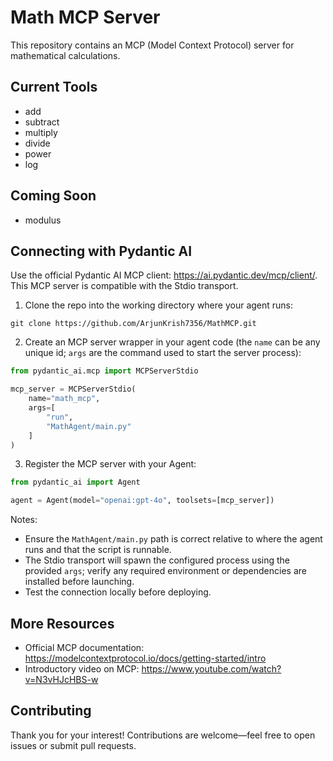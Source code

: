 # Math MCP Server

This repository contains an MCP (Model Context Protocol) server for mathematical calculations.

## Current Tools
- add
- subtract
- multiply
- divide
- power
- log

## Coming Soon
- modulus

## Connecting with Pydantic AI

Use the official Pydantic AI MCP client: https://ai.pydantic.dev/mcp/client/. This MCP server is compatible with the Stdio transport.

1. Clone the repo into the working directory where your agent runs:
```
git clone https://github.com/ArjunKrish7356/MathMCP.git
```

2. Create an MCP server wrapper in your agent code (the `name` can be any unique id; `args` are the command used to start the server process):
```python
from pydantic_ai.mcp import MCPServerStdio

mcp_server = MCPServerStdio(
    name="math_mcp",
    args=[
        "run",
        "MathAgent/main.py"
    ]
)
```

3. Register the MCP server with your Agent:
```python
from pydantic_ai import Agent

agent = Agent(model="openai:gpt-4o", toolsets=[mcp_server])
```

Notes:
- Ensure the `MathAgent/main.py` path is correct relative to where the agent runs and that the script is runnable.
- The Stdio transport will spawn the configured process using the provided `args`; verify any required environment or dependencies are installed before launching.
- Test the connection locally before deploying.

## More Resources
- Official MCP documentation: https://modelcontextprotocol.io/docs/getting-started/intro  
- Introductory video on MCP: https://www.youtube.com/watch?v=N3vHJcHBS-w

## Contributing

Thank you for your interest! Contributions are welcome—feel free to open issues or submit pull requests.




